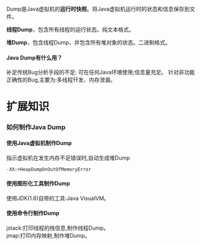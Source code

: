 Dump是Java虚拟机的**运行时快照**。将Java虚拟机运行时的状态和信息保存到文件。

**线程Dump**，包含所有线程的运行状态。纯文本格式。

**堆Dump**，包含线程Dump，并包含所有堆对象的状态。二进制格式。

#### Java Dump有什么用？

补足传统Bug分析手段的不足: 可在任何Java环境使用;信息量充足。 针对非功能正确性的Bug,主要为:多线程幵发、内存泄漏。

# 扩展知识
### 如何制作Java Dump
#### 使用Java虚拟机制作Dump

指示虚拟机在发生内存不足错误时,自动生成堆Dump

```
-XX:+HeapDumpOnOutOfMemoryError
```

#### 使用图形化工具制作Dump
使用JDK(1.6)自带的工具:Java VisualVM。
#### 使用命令行制作Dump
jstack:打印线程的栈信息,制作线程Dump。<br />jmap:打印内存映射,制作堆Dump。

